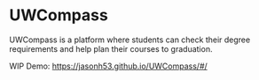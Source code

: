 # UWCompass
UWCompass is a platform where students can check their degree requirements and help plan their courses to graduation.

WIP Demo: https://jasonh53.github.io/UWCompass/#/

